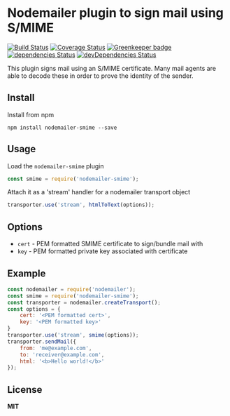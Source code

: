 # Nodemailer plugin to sign mail using S/MIME

[![Build Status](https://travis-ci.org/gazoakley/nodemailer-smime.svg?branch=master)](https://travis-ci.org/gazoakley/nodemailer-smime)
[![Coverage Status](https://coveralls.io/repos/github/gazoakley/nodemailer-smime/badge.svg?branch=master)](https://coveralls.io/github/gazoakley/nodemailer-smime?branch=master)
[![Greenkeeper badge](https://badges.greenkeeper.io/gazoakley/nodemailer-smime.svg)](https://greenkeeper.io/)
[![dependencies Status](https://david-dm.org/gazoakley/nodemailer-smime/status.svg)](https://david-dm.org/gazoakley/nodemailer-smime)
[![devDependencies Status](https://david-dm.org/gazoakley/nodemailer-smime/dev-status.svg)](https://david-dm.org/gazoakley/nodemailer-smime?type=dev)

This plugin signs mail using an S/MIME certificate. Many mail agents are able to decode these in order to prove the identity of the sender.

## Install

Install from npm

    npm install nodemailer-smime --save

## Usage

Load the `nodemailer-smime` plugin

```javascript
const smime = require('nodemailer-smime');
```

Attach it as a 'stream' handler for a nodemailer transport object

```javascript
transporter.use('stream', htmlToText(options));
```

## Options

  * `cert` - PEM formatted SMIME certificate to sign/bundle mail with
  * `key` - PEM formatted private key associated with certificate

## Example

```javascript
const nodemailer = require('nodemailer');
const smime = require('nodemailer-smime');
const transporter = nodemailer.createTransport();
const options = {
    cert: '<PEM formatted cert>',
    key: '<PEM formatted key>'
}
transporter.use('stream', smime(options));
transporter.sendMail({
    from: 'me@example.com',
    to: 'receiver@example.com',
    html: '<b>Hello world!</b>'
});
```

## License

**MIT**
